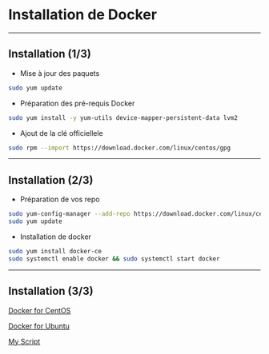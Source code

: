 # Installation de Docker


--------


## Installation (1/3)

- Mise à jour des paquets

~~~bash
sudo yum update
~~~

- Préparation des pré-requis Docker

~~~bash
sudo yum install -y yum-utils device-mapper-persistent-data lvm2
~~~

- Ajout de la clé officiellele

~~~bash
sudo rpm --import https://download.docker.com/linux/centos/gpg
~~~


--------


## Installation (2/3)

- Préparation de vos repo

~~~bash
sudo yum-config-manager --add-repo https://download.docker.com/linux/centos/docker-ce.repo
sudo yum update
~~~

- Installation de docker

~~~bash
sudo yum install docker-ce
sudo systemctl enable docker && sudo systemctl start docker
~~~


--------


## Installation (3/3)

[Docker for CentOS](https://docs.docker.com/engine/installation/linux/centos/)

[Docker for Ubuntu](https://docs.docker.com/engine/installation/linux/ubuntu/)

[My Script](https://github.com/Sphinxgaia/ynov-formations/tree/master/Scripts/docker_install.sh)
